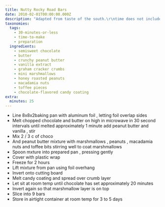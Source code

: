 ```yaml
---
title: Nutty Rocky Road Bars
date: 2010-02-01T00:00:00.000Z
description: "Adapted from taste of the south.\r\ntime does not include freezer time"
taxonomies:
  tags:
    - 30-minutes-or-less
    - time-to-make
    - preparation
  ingredients:
    - semisweet chocolate
    - butter
    - crunchy peanut butter
    - vanilla extract
    - graham cracker crumbs
    - mini marshmallows
    - honey roasted peanuts
    - macadamia nuts
    - toffee pieces
    - chocolate-flavored candy coating
extra:
  minutes: 25
---
```

 - Line 8x8x2baking pan with aluminum foil , letting foil overlap sides
 - Melt chopped chocolate and butter on high in microwave in 30 second intervals until melted approximately 1 minute add peanut butter and vanilla , stir
 - Mix 2 / 3 c of choco
 - And peanut butter mixture with marshmallows , peanuts , macadamia nuts and toffee bits stirring well to coat marshmallows
 - Spoon mxture into prepared pan , pressing gently
 - Cover with plastic wrap
 - Freeze for 2 hours
 - Lift mixture from pan using foil overhang
 - Invert onto cutting board
 - Melt candy coating and spread over crumb layer
 - Let sit at room temp until chocolate has set approximately 20 minutes
 - Invert again so that marshmallow layer is on top
 - Slice into 9 bars
 - Store in airtight container at room temp for 3 to 5 days
